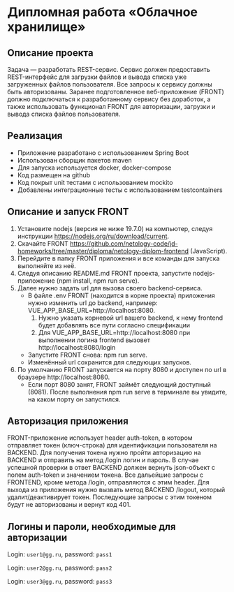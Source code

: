 # Дипломная работа «Облачное хранилище»
## Описание проекта
Задача — разработать REST-сервис. Сервис должен предоставить REST-интерфейс для загрузки файлов и вывода списка уже загруженных файлов пользователя.
Все запросы к сервису должны быть авторизованы. Заранее подготовленное веб-приложение (FRONT) должно подключаться к разработанному сервису без доработок, а также использовать функционал FRONT для авторизации, загрузки и вывода списка файлов пользователя.

## Реализация

- Приложение разработано с использованием Spring Boot
- Использован сборщик пакетов maven
- Для запуска используется docker, docker-compose
- Код размещен на github
- Код покрыт unit тестами с использованием mockito
- Добавлены интеграционные тесты с использованием testcontainers

## Описание и запуск FRONT

1. Установите nodejs (версия не ниже 19.7.0) на компьютер, следуя инструкции https://nodejs.org/ru/download/current.
2. Скачайте FRONT https://github.com/netology-code/jd-homeworks/tree/master/diploma/netology-diplom-frontend (JavaScript).
3. Перейдите в папку FRONT приложения и все команды для запуска выполняйте из неё.
4. Следуя описанию README.md FRONT проекта, запустите nodejs-приложение (npm install, npm run serve).
5. Далее нужно задать url для вызова своего backend-сервиса.
   - В файле .env FRONT (находится в корне проекта) приложения нужно изменить url до backend, например: VUE_APP_BASE_URL=http://localhost:8080.
     1. Нужно указать корневой url вашего backend, к нему frontend будет добавлять все пути согласно спецификации 
     2. Для VUE_APP_BASE_URL=http://localhost:8080 при выполнении логина frontend вызовет http://localhost:8080/login
   - Запустите FRONT снова: npm run serve. 
   - Изменённый url сохранится для следующих запусков.
6. По умолчанию FRONT запускается на порту 8080 и доступен по url в браузере http://localhost:8080.
   - Если порт 8080 занят, FRONT займёт следующий доступный (8081). После выполнения npm run serve в терминале вы увидите, на каком порту он запустился.

## Авторизация приложения

FRONT-приложение использует header auth-token, в котором отправляет токен (ключ-строка) для идентификации пользователя на BACKEND. Для получения токена нужно пройти авторизацию на BACKEND и отправить на метод /login логин и пароль. В случае успешной проверки в ответ BACKEND должен вернуть json-объект с полем auth-token и значением токена. Все дальейшие запросы с FRONTEND, кроме метода /login, отправляются с этим header. Для выхода из приложения нужно вызвать метод BACKEND /logout, который удалит/деактивирует токен. Последующие запросы с этим токеном будут не авторизованы и вернут код 401.

## Логины и пароли, необходимые для авторизации

Login: `user1@gg.ru`, password: `pass1`

Login: `user2@gg.ru`, password: `pass2`

Login: `user3@gg.ru`, password: `pass3`


